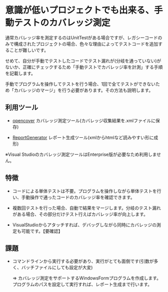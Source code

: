 # 意識が低いプロジェクトでも出来る、手動テストのカバレッジ測定

通常カバレッジ率を測定するのはUnitTestがある場合ですが、レガシーコードのみで構成されたプロジェクトの場合、色々な理由によってテストコードを追加することが難しいです。

せめて、自分が手動でテストしたコードでテスト漏れが(分岐を通っていない)がないか、正確にチェックするため「手動テストでカバレッジ率を計測」する手順を記載します。

手動でプログラムを操作してテストを行う場合、1回で全てテストができないため「カバレッジのマージ」を行う必要があります。その方法も説明します。

## 利用ツール

* [opencover](https://github.com/OpenCover/opencover) カバレッジ測定ツール(カバレッジ収集結果を.xmlファイルに保存)

* [ReportGenerator](ReportGenerator) レポート生成ツール(xmlからhtmlなど読みやすい形に成形)

※Visual Studioのカバレッジ測定ツールはEnterprise版が必要なため利用しません。

## 特徴

* コードによる単体テストは不要。プログラムを操作しながら単体テストを行い、手動操作で通ったコードのカバレッジ率を確認できます。

* 複数回テストを行った場合、自動で結果をマージします。分岐のテスト漏れがある場合、その部分だけテスト行えばカバレッジ率が向上します。

* VisualStudioからアタッチすれば、デバッグしながら同時にカバレッジの測定も可能です。【要確認】

## 課題

* コマンドラインから実行する必要があり、実行がとても面倒です(引数が多く、バッチファイルにしても設定が大変)

  ⇒ カバレッジ測定をサポートするWindowsFormプログラムを作成します。プログラムのパスを設定して実行すれば、レポート生成まで行います。
